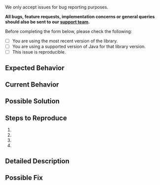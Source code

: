 We only accept issues for bug reporting purposes. 

**All bugs, feature requests, implementation concerns or general queries should also be sent to our [support team](https://support.airship.com/).**

Before completing the form below, please check the following:

- [ ] You are using the most recent version of the library. 
- [ ] You are using a supported version of Java for that library version. 
- [ ] This issue is reproducible. 

## Expected Behavior
<!--- Tell us what should happen -->

## Current Behavior
<!--- Tell us what happens instead of the expected behavior -->

## Possible Solution
<!--- Not required, but gives us a place to begin investigating -->

## Steps to Reproduce
<!--- Provide a link to a live example, or an unambiguous set of steps to -->
<!--- reproduce this bug. Include your implementation code if possible and relevant -->
1.
2.
3.
4.

## Detailed Description
<!--- Provide a detailed description. If possible full logs showing the behavior.-->

## Possible Fix
<!--- Not required, but suggest your possible solution if possible. -->
<!--  If your fix is known to work, we accept pull requests with a completed contribution agreement. -->